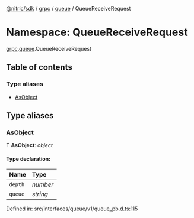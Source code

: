 [@nitric/sdk](../README.md) / [grpc](grpc.md) / [queue](grpc.queue.md) / QueueReceiveRequest

# Namespace: QueueReceiveRequest

[grpc](grpc.md).[queue](grpc.queue.md).QueueReceiveRequest

## Table of contents

### Type aliases

- [AsObject](grpc.queue.queuereceiverequest.md#asobject)

## Type aliases

### AsObject

Ƭ **AsObject**: *object*

#### Type declaration:

Name | Type |
:------ | :------ |
`depth` | *number* |
`queue` | *string* |

Defined in: src/interfaces/queue/v1/queue_pb.d.ts:115
